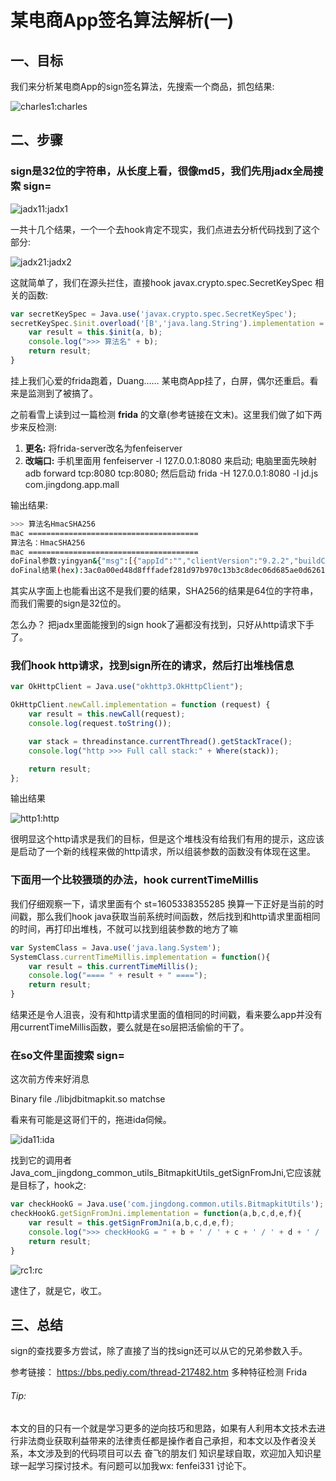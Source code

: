# 某电商App签名算法解析(一)

## 一、目标

我们来分析某电商App的sign签名算法，先搜索一个商品，抓包结果:

![charles](images/charles.png)1:charles

## 二、步骤

### sign是32位的字符串，从长度上看，很像md5，我们先用jadx全局搜索 sign=

![jadx1](images/jadx1.png)1:jadx1

一共十几个结果，一个一个去hook肯定不现实，我们点进去分析代码找到了这个部分:

![jadx2](images/jadx2.png)1:jadx2

这就简单了，我们在源头拦住，直接hook javax.crypto.spec.SecretKeySpec 相关的函数:

```js
var secretKeySpec = Java.use('javax.crypto.spec.SecretKeySpec');
secretKeySpec.$init.overload('[B','java.lang.String').implementation = function (a,b) {
	var result = this.$init(a, b);
    console.log(">>> 算法名" + b);
    return result;
}
```

挂上我们心爱的frida跑着，Duang…… 某电商App挂了，白屏，偶尔还重启。看来是监测到了被搞了。

之前看雪上读到过一篇检测 **frida** 的文章(参考链接在文末)。这里我们做了如下两步来反检测:

1. **更名:** 将frida-server改名为fenfeiserver
2. **改端口:** 手机里面用 fenfeiserver -l 127.0.0.1:8080 来启动; 电脑里面先映射 adb forward tcp:8080 tcp:8080; 然后启动 frida -H 127.0.0.1:8080 -l jd.js com.jingdong.app.mall

输出结果:

```bash
>>> 算法名HmacSHA256
mac ======================================
算法名：HmacSHA256
mac ======================================
doFinal参数:yingyan&{"msg":[{"appId":"","clientVersion":"9.2.2","buildCode":"85371","uuid":""}]}&85&android&9.2.2&xiaomi&Redmi 6A&uvReport&8.1.0&lc029&jd_AjVDrKGR&1344*720&27&1605345127514&xx-xx
doFinal结果(hex):3ac0a00ed48d8fffadef281d97b970c13b3c8dec06d685ae0d62615f28c7751b
```

其实从字面上也能看出这不是我们要的结果，SHA256的结果是64位的字符串，而我们需要的sign是32位的。

怎么办？ 把jadx里面能搜到的sign hook了遍都没有找到，只好从http请求下手了。

### 我们hook http请求，找到sign所在的请求，然后打出堆栈信息

```js
var OkHttpClient = Java.use("okhttp3.OkHttpClient");

OkHttpClient.newCall.implementation = function (request) {
	var result = this.newCall(request);
    console.log(request.toString());

    var stack = threadinstance.currentThread().getStackTrace();
    console.log("http >>> Full call stack:" + Where(stack));

    return result;
};
```

输出结果

![http](images/http.png)1:http

很明显这个http请求是我们的目标，但是这个堆栈没有给我们有用的提示，这应该是启动了一个新的线程来做的http请求，所以组装参数的函数没有体现在这里。

### 下面用一个比较猥琐的办法，hook currentTimeMillis

我们仔细观察一下，请求里面有个 st=1605338355285 换算一下正好是当前的时间戳，那么我们hook java获取当前系统时间函数，然后找到和http请求里面相同的时间，再打印出堆栈，不就可以找到组装参数的地方了嘛

```js
var SystemClass = Java.use('java.lang.System');
SystemClass.currentTimeMillis.implementation = function(){
	var result = this.currentTimeMillis();
	console.log("==== " + result + " ====");
	return result;
}
```

结果还是令人沮丧，没有和http请求里面的值相同的时间戳，看来要么app并没有用currentTimeMillis函数，要么就是在so层把活偷偷的干了。

### 在so文件里面搜索 sign=

这次前方传来好消息

Binary file ./libjdbitmapkit.so matchse

看来有可能是这哥们干的，拖进ida伺候。

![ida1](images/ida1.png)1:ida

找到它的调用者 Java_com_jingdong_common_utils_BitmapkitUtils_getSignFromJni,它应该就是目标了，hook之:

```js
var checkHookG = Java.use('com.jingdong.common.utils.BitmapkitUtils');
checkHookG.getSignFromJni.implementation = function(a,b,c,d,e,f){
	var result = this.getSignFromJni(a,b,c,d,e,f);
	console.log(">>> checkHookG = " + b + ' / ' + c + ' / ' + d + ' / ' + d + ' / ' + f + ' \n rc= ' + result);
	return result;
}
```

![rc](images/rc.png)1:rc

逮住了，就是它，收工。

## 三、总结

sign的查找要多方尝试，除了直接了当的找sign还可以从它的兄弟参数入手。

参考链接： https://bbs.pediy.com/thread-217482.htm 多种特征检测 Frida

###### Tip:

本文的目的只有一个就是学习更多的逆向技巧和思路，如果有人利用本文技术去进行非法商业获取利益带来的法律责任都是操作者自己承担，和本文以及作者没关系，本文涉及到的代码项目可以去 奋飞的朋友们 知识星球自取，欢迎加入知识星球一起学习探讨技术。有问题可以加我wx: fenfei331 讨论下。